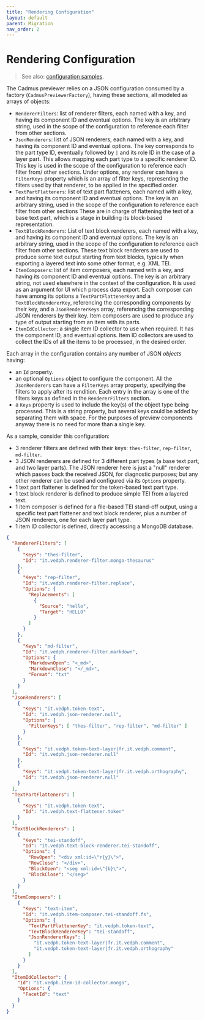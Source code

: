 ```yaml
---
title: "Rendering Configuration" 
layout: default
parent: Migration
nav_order: 2
---
```


# Rendering Configuration

>See also: [configuration samples](config-samples).

The Cadmus previewer relies on a JSON configuration consumed by a factory (`CadmusPreviewerFactory`), having these sections, all modeled as arrays of objects:

- `RendererFilters`: list of renderer filters, each named with a key, and having its component ID and eventual options. The key is an arbitrary string, used in the scope of the configuration to reference each filter from other sections.
- `JsonRenderers`: list of JSON renderers, each named with a key, and having its component ID and eventual options. The key corresponds to the part type ID, eventually followed by `|` and its role ID in the case of a layer part. This allows mapping each part type to a specific renderer ID. This key is used in the scope of the configuration to reference each filter from/ other sections. Under options, any renderer can have a `FilterKeys` property which is an array of filter keys, representing the filters used by that renderer, to be applied in the specified order.
- `TextPartFlatteners`: list of text part flatteners, each named with a key, and having its component ID and eventual options. The key is an arbitrary string, used in the scope of the configuration to reference each filter from other sections These are in charge of flattening the text of a base text part, which is a stage in building its block-based representation.
- `TextBlockRenderers`: List of text block renderers, each named with a key, and having its component ID and eventual options. The key is an arbitrary string, used in the scope of the configuration to reference each filter from other sections. These text block renderers are used to produce some text output starting from text blocks, typically when exporting a layered text into some other format, e.g. XML TEI.
- `ItemComposers`: list of item composers, each named with a key, and having its component ID and eventual options. The key is an arbitrary string, not used elsewhere in the context of the configuration. It is used as an argument for UI which process data export. Each composer can have among its options a `TextPartFlattenerKey` and a `TextBlockRendererKey`, referencing the corresponding components by their key, and a `JsonRendererKeys` array, referencing the corresponding JSON renderers by their key. Item composers are used to produce any type of output starting from an item with its parts.
- `ItemIdCollector`: a single item ID collector to use when required. It has the component ID, and eventual options. Item ID collectors are used to collect the IDs of all the items to be processed, in the desired order.

Each array in the configuration contains any number of JSON _objects_ having:

- an `Id` property.
- an optional `Options` object to configure the component. All the `JsonRenderers` can have a `FilterKeys` array property, specifying the filters to apply after its rendition. Each entry in the array is one of the filters keys as defined in the `RendererFilters` section.
- a `Keys` property is used to include the key(s) of the object type being processed. This is a string property, but several keys could be added by separating them with space. For the purposes of preview components anyway there is no need for more than a single key.

As a sample, consider this configuration:

- 3 renderer filters are defined with their keys: `thes-filter`, `rep-filter`, `md-filter`.
- 3 JSON renderers are defined for 3 different part types (a base text part, and two layer parts). The JSON renderer here is just a "null" renderer which passes back the received JSON, for diagnostic purposes; but any other renderer can be used and configured via its `Options` property.
- 1 text part flattener is defined for the token-based text part type.
- 1 text block renderer is defined to produce simple TEI from a layered text.
- 1 item composer is defined for a file-based TEI stand-off output, using a specific text part flattener and text block renderer, plus a number of JSON renderers, one for each layer part type.
- 1 item ID collector is defined, directly accessing a MongoDB database.

```json
{
  "RendererFilters": [
    {
      "Keys": "thes-filter",
      "Id": "it.vedph.renderer-filter.mongo-thesaurus"
    },
    {
      "Keys": "rep-filter",
      "Id": "it.vedph.renderer-filter.replace",
      "Options": {
        "Replacements": [
          {
            "Source": "hello",
            "Target": "HELLO"
          }
        ]
      }
    },
    {
      "Keys": "md-filter",
      "Id": "it.vedph.renderer-filter.markdown",
      "Options": {
        "MarkdownOpen": "<_md>",
        "MarkdownClose": "</_md>",
        "Format": "txt"
      }
    }
  ],
  "JsonRenderers": [
    {
      "Keys": "it.vedph.token-text",
      "Id": "it.vedph.json-renderer.null",
      "Options": {
        "FilterKeys": [ "thes-filter", "rep-filter", "md-filter" ]
      }
    },
    {
      "Keys": "it.vedph.token-text-layer|fr.it.vedph.comment",
      "Id": "it.vedph.json-renderer.null"
    },
    {
      "Keys": "it.vedph.token-text-layer|fr.it.vedph.orthography",
      "Id": "it.vedph.json-renderer.null"
    }
  ],
  "TextPartFlatteners": [
    {
      "Keys": "it.vedph.token-text",
      "Id": "it.vedph.text-flattener.token"
    }
  ],
  "TextBlockRenderers": [
    {
      "Keys": "tei-standoff",
      "Id": "it.vedph.text-block-renderer.tei-standoff",
      "Options": {
        "RowOpen": "<div xml:id=\"r{y}\">",
        "RowClose": "</div>",
        "BlockOpen": "<seg xml:id=\"{b}\">",
        "BlockClose": "</seg>"
      }
    }
  ],
  "ItemComposers": [
    {
      "Keys": "text-item",
      "Id": "it.vedph.item-composer.tei-standoff.fs",
      "Options": {
        "TextPartFlattenerKey": "it.vedph.token-text",
        "TextBlockRendererKey": "tei-standoff",
        "JsonRendererKeys": [
          "it.vedph.token-text-layer|fr.it.vedph.comment",
          "it.vedph.token-text-layer|fr.it.vedph.orthography"
        ]
      }
    }
  ],
  "ItemIdCollector": {
    "Id": "it.vedph.item-id-collector.mongo",
    "Options": {
      "FacetId": "text"
    }
  }
}
```
